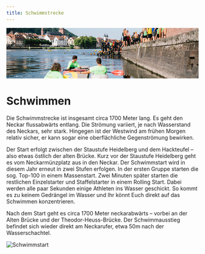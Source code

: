 ```yaml
---
title: Schwimmstrecke
---
```


![Schwimmstrecke](/img/banner/Schwimmen.png)

# Schwimmen

Die Schwimmstrecke ist insgesamt circa 1700 Meter lang. Es geht den Neckar flussabwärts entlang. Die Strömung variiert, je nach Wasserstand des Neckars, sehr stark. Hingegen ist der Westwind am frühen Morgen relativ sicher, er kann sogar eine oberflächliche Gegenströmung bewirken.

Der Start erfolgt zwischen der Staustufe Heidelberg und dem Hackteufel – also etwas östlich der alten Brücke. Kurz vor der Staustufe Heidelberg geht es vom Neckarmünzplatz aus in den Neckar. Der Schwimmstart wird in diesem Jahr erneut in zwei Stufen erfolgen. In der ersten Gruppe starten die sog. Top-100 in einem Massenstart. Zwei Minuten später starten die restlichen Einzelstarter und Staffelstarter in einem Rolling Start. Dabei werden alle paar Sekunden einige Athleten ins Wasser geschickt. So kommt es zu keinem Gedrängel im Wasser und Ihr könnt Euch direkt auf das Schwimmen konzentrieren.

Nach dem Start geht es circa 1700 Meter neckarabwärts – vorbei an der Alten Brücke und der Theodor-Heuss-Brücke. Der Schwimmausstieg befindet sich wieder direkt am Neckarufer, etwa 50m nach der Wasserschachtel.

![Schwimmstart](/img/pages/strecke/Schwimmstart.png)

